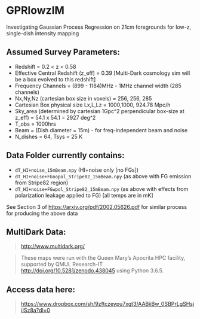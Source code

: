# GPRlowzIM
Investigating Gaussian Process Regression on 21cm foregrounds for low-z, single-dish intensity mapping

## Assumed Survey Parameters:

 - Redshift = 0.2 < z < 0.58
 - Effective Central Redshift (z_eff) = 0.39 [Multi-Dark cosmology sim will be a box evolved to this redshift]
 - Frequency Channels = (899 - 1184)MHz - 1MHz channel width (285 channels)
 - Nx,Ny,Nz (cartesian box size in voxels) = 256, 256, 285
 - Cartesian Box physical size Lx,L,Lz = 1000,1000, 924.78 Mpc/h
 - Sky_area (determined by cartesian 1Gpc^2 perpendicular box-size at z_eff) = 54.1 x 54.1 = 2927 deg^2
 - T_obs = 1000hrs
 - Beam = (Dish diameter = 15m) - for freq-independent beam and noise
 - N_dishes = 64, Tsys = 25 K

## Data Folder currently contains:
 - `dT_HI+noise_15mBeam.npy` (HI+noise only [no FGs])
 - `dT_HI+noise+FGnopol_Stripe82_15mBeam.npy` (as above with FG emission from Stripe82 region)
 - `dT_HI+noise+FGwpol_Stripe82_15mBeam.npy` (as above with effects from polarization leakage applied to FG)
[all temps are in mK]

See Section 3 of https://arxiv.org/pdf/2002.05626.pdf for similar process for producing the above data

## MultiDark Data:

> http://www.multidark.org/

>These maps were run with the Queen Mary’s
Apocrita HPC facility, supported by QMUL Research-IT
http://doi.org/10.5281/zenodo.438045 using Python 3.6.5.

## Access data here:

> https://www.dropbox.com/sh/9zftczeypu7xgt3/AABiiBw_0SBPrLgSHsjiISz8a?dl=0
